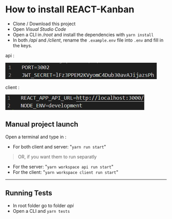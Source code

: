 # How to install REACT-Kanban

- Clone / Download this project
- Open _Visual Studio Code_
- Open a CLI in _/root_ and install the dependencies with `yarn install`
- In both _/api_ and _/client_, rename the `.example.env` file into `.env` and fill in the keys.

api :

![env](./docs/media/example_env_api.jpg)

client : 

![env](./docs/media/example_env_client.jpg)


##  Manual project launch

Open a terminal and type in :
- For both client and server: "`yarn run start`"

> OR, if you want them to run separatly

- For the server: "`yarn workspace api run start`"
- For the client: "`yarn workspace client run start`"

---

##  Running Tests

- In root folder go to folder  _api_
- Open a CLI and `yarn tests`
